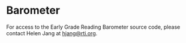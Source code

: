 # Barometer

For access to the Early Grade Reading Barometer source code, please contact Helen Jang at hjang@rti.org.
